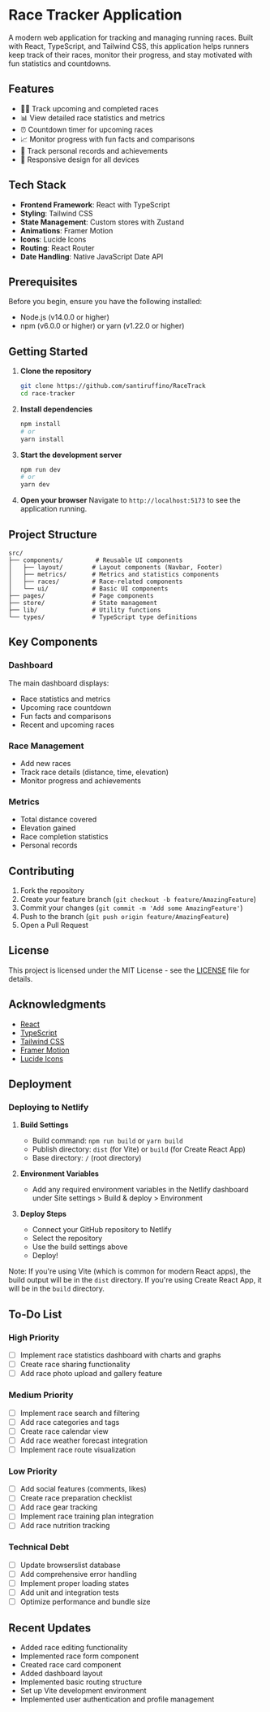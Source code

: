 # Race Tracker Application

A modern web application for tracking and managing running races. Built with React, TypeScript, and Tailwind CSS, this application helps runners keep track of their races, monitor their progress, and stay motivated with fun statistics and countdowns.

## Features

- 🏃‍♂️ Track upcoming and completed races
- 📊 View detailed race statistics and metrics
- ⏰ Countdown timer for upcoming races
- 📈 Monitor progress with fun facts and comparisons
- 🎯 Track personal records and achievements
- 📱 Responsive design for all devices

## Tech Stack

- **Frontend Framework**: React with TypeScript
- **Styling**: Tailwind CSS
- **State Management**: Custom stores with Zustand
- **Animations**: Framer Motion
- **Icons**: Lucide Icons
- **Routing**: React Router
- **Date Handling**: Native JavaScript Date API

## Prerequisites

Before you begin, ensure you have the following installed:
- Node.js (v14.0.0 or higher)
- npm (v6.0.0 or higher) or yarn (v1.22.0 or higher)

## Getting Started

1. **Clone the repository**
   ```bash
   git clone https://github.com/santiruffino/RaceTrack
   cd race-tracker
   ```

2. **Install dependencies**
   ```bash
   npm install
   # or
   yarn install
   ```

3. **Start the development server**
   ```bash
   npm run dev
   # or
   yarn dev
   ```

4. **Open your browser**
   Navigate to `http://localhost:5173` to see the application running.

## Project Structure

```
src/
├── components/         # Reusable UI components
│   ├── layout/        # Layout components (Navbar, Footer)
│   ├── metrics/       # Metrics and statistics components
│   ├── races/         # Race-related components
│   └── ui/            # Basic UI components
├── pages/             # Page components
├── store/             # State management
├── lib/               # Utility functions
└── types/             # TypeScript type definitions
```

## Key Components

### Dashboard
The main dashboard displays:
- Race statistics and metrics
- Upcoming race countdown
- Fun facts and comparisons
- Recent and upcoming races

### Race Management
- Add new races
- Track race details (distance, time, elevation)
- Monitor progress and achievements

### Metrics
- Total distance covered
- Elevation gained
- Race completion statistics
- Personal records

## Contributing

1. Fork the repository
2. Create your feature branch (`git checkout -b feature/AmazingFeature`)
3. Commit your changes (`git commit -m 'Add some AmazingFeature'`)
4. Push to the branch (`git push origin feature/AmazingFeature`)
5. Open a Pull Request

## License

This project is licensed under the MIT License - see the [LICENSE](LICENSE) file for details.

## Acknowledgments

- [React](https://reactjs.org/)
- [TypeScript](https://www.typescriptlang.org/)
- [Tailwind CSS](https://tailwindcss.com/)
- [Framer Motion](https://www.framer.com/motion/)
- [Lucide Icons](https://lucide.dev/)

## Deployment

### Deploying to Netlify

1. **Build Settings**
   - Build command: `npm run build` or `yarn build`
   - Publish directory: `dist` (for Vite) or `build` (for Create React App)
   - Base directory: `/` (root directory)

2. **Environment Variables**
   - Add any required environment variables in the Netlify dashboard under Site settings > Build & deploy > Environment

3. **Deploy Steps**
   - Connect your GitHub repository to Netlify
   - Select the repository
   - Use the build settings above
   - Deploy!

Note: If you're using Vite (which is common for modern React apps), the build output will be in the `dist` directory. If you're using Create React App, it will be in the `build` directory. 

## To-Do List

### High Priority
- [ ] Implement race statistics dashboard with charts and graphs
- [ ] Create race sharing functionality
- [ ] Add race photo upload and gallery feature

### Medium Priority
- [ ] Implement race search and filtering
- [ ] Add race categories and tags
- [ ] Create race calendar view
- [ ] Add race weather forecast integration
- [ ] Implement race route visualization

### Low Priority
- [ ] Add social features (comments, likes)
- [ ] Create race preparation checklist
- [ ] Add race gear tracking
- [ ] Implement race training plan integration
- [ ] Add race nutrition tracking

### Technical Debt
- [ ] Update browserslist database
- [ ] Add comprehensive error handling
- [ ] Implement proper loading states
- [ ] Add unit and integration tests
- [ ] Optimize performance and bundle size

## Recent Updates
- Added race editing functionality
- Implemented race form component
- Created race card component
- Added dashboard layout
- Implemented basic routing structure
- Set up Vite development environment
- Implemented user authentication and profile management
